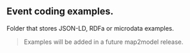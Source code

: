 ## Event coding examples. 
Folder that stores JSON-LD, RDFa or microdata examples.
>Examples will be added in a future map2model release.
